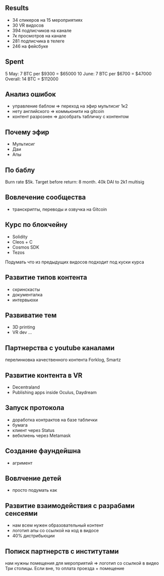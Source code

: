 ## Results
- 34 спикеров на 15 мероприятиях
- 30 VR видосов
- 394 подписчиков на канале
- 7к просмотров на канале
- 281 подписчика в телеге
- 246 на фейсбуке

## Spent
5 May: 7 BTC per $9300 = $65000
10 June: 7 BTC per $6700 = $47000
Overall: 14 BTC = $112000

## Анализ ошибок
- управление баблом => переход на эфир мультисиг 1к2
- нету английского => коммьюнити на gitcoin
- контент разрознен => дособрать табличку с контентом

## Почему эфир
- Мультисиг
- Даи
- Апы

## По баблу
Burn rate $5k. Target before return: 8 month. 40k DAI to 2k1 multisig

## Вовлечение сообщества
- транскрипты, переводы и озвучка на Gitcoin

## Курс по блокчейну
- Solidity
- Cleos + C
- Cosmos SDK
- Tezos

Подумать что из предыдущих видосов подходит под куски курса

## Развитие типов контента
- скринскасты
- документалка
- интервьюхи

## Развиватие тем
- 3D printing
- VR dev
...

## Партнерства с youtube каналами
перелинковка качественного контента Forklog, Smartz

## Развитие контента в VR
- Decentraland
- Publishing apps inside Oculus, Daydream

## Запуск протокола
- доработка контрактов на базе таблички
- бумага
- клиент через Status
- вебклиень через Metamask

## Создание фаундейшна
- агримент

## Вовлчение детей
- просто подумать как

## Развитие взаимодействия с разрабами сенсеями
- нам всем нужен образовательный контент
- логотип апы со ссылкой на код в видосе
- 40% дистрибьюции

## Пописк партнерств с институтами
нам нужны помещения для мероприятий => логотип со ссылкой в видео
Три столицы. Если вне, то оплата проезда + помещение
